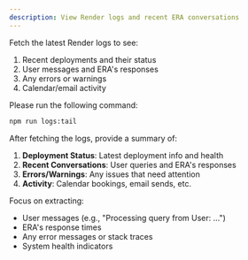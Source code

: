 ```yaml
---
description: View Render logs and recent ERA conversations
---
```


Fetch the latest Render logs to see:
1. Recent deployments and their status
2. User messages and ERA's responses
3. Any errors or warnings
4. Calendar/email activity

Please run the following command:

```bash
npm run logs:tail
```

After fetching the logs, provide a summary of:
1. **Deployment Status**: Latest deployment info and health
2. **Recent Conversations**: User queries and ERA's responses
3. **Errors/Warnings**: Any issues that need attention
4. **Activity**: Calendar bookings, email sends, etc.

Focus on extracting:
- User messages (e.g., "Processing query from User: ...")
- ERA's response times
- Any error messages or stack traces
- System health indicators
